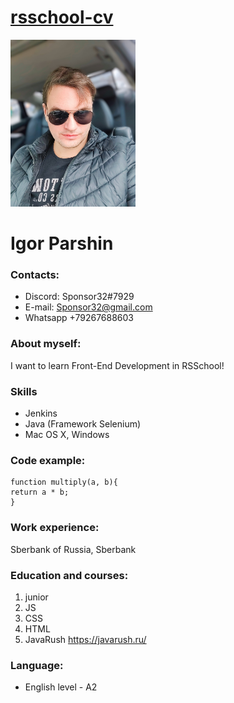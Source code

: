 # [rsschool-cv](https://github.com/Sponsor32/rsschool-cv/blob/gh-pages/cv.md)

<img src="myfoto.jpeg"  style="width:200px;"/>

# Igor Parshin 
### Contacts:
- Discord: Sponsor32#7929
- E-mail: Sponsor32@gmail.com
- Whatsapp +79267688603
### About myself:
I want to learn Front-End Development in RSSchool!
### Skills
- Jenkins
- Java (Framework Selenium)
- Mac OS X, Windows
### Code example:
    function multiply(a, b){
    return a * b;
    }
### Work experience:
Sberbank of Russia, Sberbank

### Education and courses:
1. junior 
2. JS 
3. CSS 
4. HTML
5. JavaRush https://javarush.ru/
### Language:
- English level - A2
